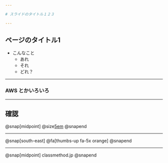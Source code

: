 ```yaml
---

# スライドのタイトル１２３

---
```


## ページのタイトル1

* こんなこと
    * あれ
    * それ
    * どれ？

---

### AWS とかいろいろ

---

## 確認

@snap[midpoint]
@size[5em](OK?)
@snapend

---

@snap[south-east]
@fa[thumbs-up fa-5x orange]
@snapend

---

@snap[midpoint]
classmethod.jp
@snapend
